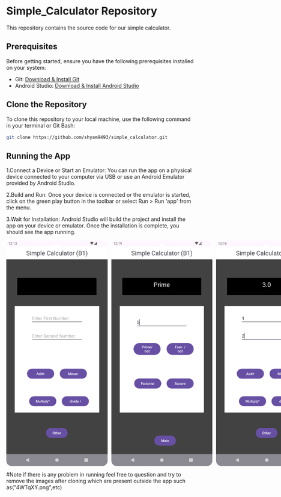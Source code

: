 # Simple_Calculator Repository
This repository contains the source code for our simple calculator.

## Prerequisites

Before getting started, ensure you have the following prerequisites installed on your system:

- Git: [Download & Install Git](https://git-scm.com/downloads)
- Android Studio: [Download & Install Android Studio](https://developer.android.com/studio)

## Clone the Repository

To clone this repository to your local machine, use the following command in your terminal or Git Bash:

```bash
git clone https://github.com/shyam9493/simple_calculator.git
```
## Running the App
1.Connect a Device or Start an Emulator: You can run the app on a physical device connected to your computer via USB or use an Android Emulator provided by Android Studio.

2.Build and Run: Once your device is connected or the emulator is started, click on the green play button in the toolbar or select Run > Run 'app' from the menu.

3.Wait for Installation: Android Studio will build the project and install the app on your device or emulator. Once the installation is complete, you should see the app running.

<div style="display: flex;">
    <img src="4WTqXY.png" alt="Phone" style="width: 300px; height: 600px; margin-right: 10px;">
    <img src="CrYQ0T.png" alt="Phone" style="width: 300px; height: 600px; margin-right: 10px;">
    <img src="k2BLJ9.png" alt="Phone" style="width: 300px; height: 600px;">
</div>

#Note
if there is any problem in running feel free to question
and try to remove the images after cloning which are present outside the app such as("4WTqXY.png",etc)
